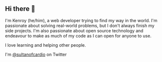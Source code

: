 ## Hi there 👋

I'm Kenroy (he/him), a web developer trying to find my way in the world. I'm passionate about solving real-world problems, but I don't always finish my side projects. I'm also passionate about open source technology and endeavour to make as much of my code as I can open for anyone to use.

I love learning and helping other people.

I'm [@sultanofcardio](https://twitter.com/sultanofcardio) on Twitter
